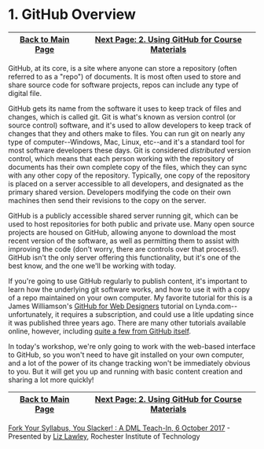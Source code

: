 # 1. GitHub Overview

| [Back to Main Page](README.md) | [Next Page: 2. Using GitHub for Course Materials](usingGithub.md) |
|--------------------------------|-----------------------------------------------------|

GitHub, at its core, is a site where anyone can store a repository (often referred to as a "repo") of documents. It is most often used to store and share source code for software projects, repos can include any type of digital file. 

GitHub gets its name from the software it uses to keep track of files and changes, which is called git. Git is what's known as version control (or source control) software, and it's used to allow developers to keep track of changes that they and others make to files. You can run git on nearly any type of computer--Windows, Mac, Linux, etc--and it's a standard tool for most software developers these days. Git is considered *distributed* version control, which means that each person working with the repository of documents has their own complete copy of the files, which they can sync with any other copy of the repository. Typically, one copy of the repository is placed on a server accessible to all developers, and designated as the primary shared version. Developers modifying the code on their own machines then send their revisions to the copy on the server. 

GitHub is a publicly accessible shared server running git, which can be used to host repositories for both public and private use. Many open source projects are housed on GitHub, allowing anyone to download the most recent version of the software, as well as permitting them to assist with improving the code (don't worry, there are controls over that process!). GitHub isn't the only server offering this functionality, but it's one of the best know, and the one we'll be working with today. 

If you're going to use GitHub regularly to publish content, it's important to learn how the underlying git software works, and how to use it with a copy of a repo maintained on your own computer. My favorite tutorial for this is a James Williamson's [GitHub for Web Designers](https://www.lynda.com/GitHub-tutorials/GitHub-Web-Designers/162276-2.html) tutorial on Lynda.com--unfortunately, it requires a subscription, and could use a litle updating since it was published three years ago. There are many other tutorials available online, however, including [quite a few from GitHub itself](https://help.github.com/articles/git-and-github-learning-resources/). 

In today's workshop, we're only going to work with the web-based interface to GitHub, so you won't need to have git installed on your own computer, and a lot of the power of its change tracking won't be immediately obvious to you. But it will get you up and running with basic content creation and sharing a lot more quickly!


| [Back to Main Page](README.md) | [Next Page: 2. Using GitHub for Course Materials](usingGithub.md) |
|--------------------------------|-----------------------------------------------------|

[Fork Your Syllabus, You Slacker! : A DML Teach-In, 6 October 2017](https://dml2017.sched.com/event/0f03a40b042cc1a6f4e73a78a62d0305) - Presented by [Liz Lawley](http://lawley.rit.edu/), Rochester Institute of Technology





